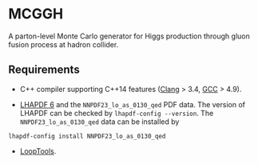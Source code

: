 # MCGGH

A parton-level Monte Carlo generator for Higgs production through gluon fusion process at hadron collider.

## Requirements

* C++ compiler supporting C++14 features ([Clang](http://clang.llvm.org/cxx_status.html) > 3.4, [GCC](https://gcc.gnu.org/projects/cxx-status.html) > 4.9).

* [LHAPDF 6](http://lhapdf.hepforge.org/) and the `NNPDF23_lo_as_0130_qed` PDF data. The version of LHAPDF can be checked by `lhapdf-config --version`. The `NNPDF23_lo_as_0130_qed` data can be installed by

``` shell
lhapdf-config install NNPDF23_lo_as_0130_qed
```

* [LoopTools](http://www.feynarts.de/looptools/).
